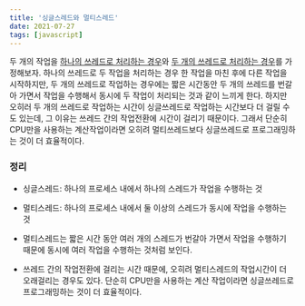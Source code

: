 ```yaml
---
title: '싱글스레드와 멀티스레드'
date: 2021-07-27
tags: [javascript]
---
```


두 개의 작업을 <u>하나의 쓰레드로 처리하는 경우</u>와 <u>두 개의 쓰레드로 처리하는 경우</u>를 가정해보자.
하나의 쓰레드로 두 작업을 처리하는 경우 한 작업을 마친 후에 다른 작업을 시작하지만, 두 개의 쓰레드로 작업하는 경우에는 짧은 시간동안 두 개의 쓰레드를 번갈아 가면서 작업을 수행해서 동시에 두 작업이 처리되는 것과 같이 느끼게 한다.
하지만 오히러 두 개의 쓰레드로 작업하는 시간이 싱글쓰레드로 작업하는 시간보다 더 걸릴 수도 있는데, 그 이유는 쓰레드 간의 작업전환에 시간이 걸리기 때문이다. 그래서 단순히 CPU만을 사용하는 계산작업이라면 오히려 멀티쓰레드보다 싱글쓰레드로 프로그래밍하는 것이 더 효율적이다.

### 정리

- 싱글스레드: 하나의 프로세스 내에서 하나의 스레드가 작업을 수행하는 것
- 멀티스레드: 하나의 프로세스 내에서 둘 이상의 스레드가 동시에 작업을 수행하는 것

- 멀티스레드는 짧은 시간 동안 여러 개의 스레드가 번갈아 가면서 작업을 수행하기 때문에 동시에 여러 작업을 수행하는 것처럼 보인다.
- 쓰레드 간의 작업전환에 걸리는 시간 때문에, 오히려 멀티스레드의 작업시간이 더 오래걸리는 경우도 있다. 단순히 CPU만을 사용하는 계산 작업이라면 싱글쓰레드로 프로그래밍하는 것이 더 효율적이다.
